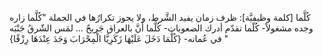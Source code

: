 ‌كُلَّما [كلمة وظيفيَّة]: ظرف زمان يفيد الشَّرط، ولا يجوز تكرارُها في الجملة "‌كُلَّما زاره وجده مشغولاً- ‌كُلّما تقدّم أدرك الصعوبات- ‌كُلَّما أَنَّ بالعراق جَريحٌ … لمَس الشّرقُ جَنْبَه في عُمانه- {‌كُلَّمَا دَخَلَ عَلَيْهَا زَكَرِيَّا الْمِحْرَابَ وَجَدَ عِنْدَهَا رِزْقًا} "